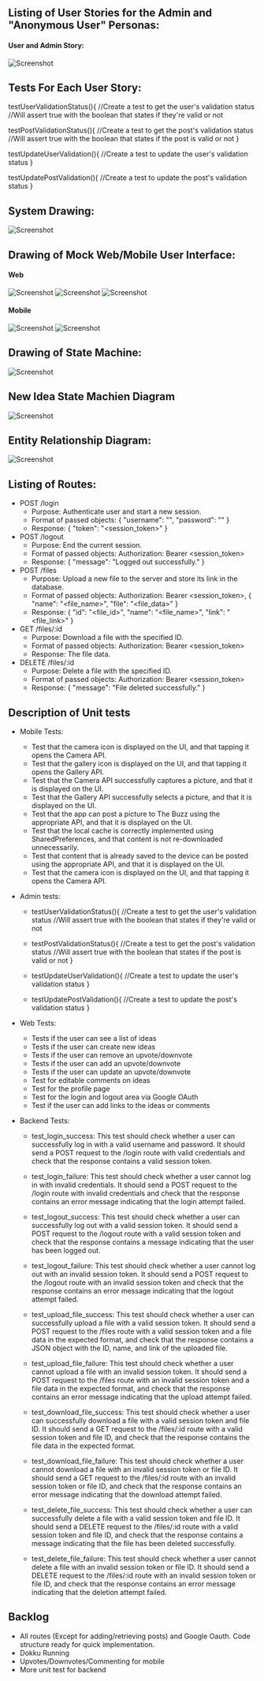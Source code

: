 ## Listing of User Stories for the Admin and "Anonymous User" Personas:    
#### User and Admin Story:
![Screenshot](UserStroyAdminStoryPhase3.png)  


## Tests For Each User Story:  
testUserValidationStatus(){
        //Create a test to get the user's validation status
        //Will assert true with the boolean that states if they're valid or not

testPostValidationStatus(){
        //Create a test to get the post's validation status
        //Will assert true with the boolean that states if the post is valid or not
    }
    
testUpdateUserValidation(){
        //Create a test to update the user's validation status
    }

testUpdatePostValidation(){
        //Create a test to update the post's validation status
    }


## System Drawing:
![Screenshot](SystemDrawing-Phase3.png)



## Drawing of Mock Web/Mobile User Interface:
#### Web
![Screenshot](WebMock2.1.jpg)
![Screenshot](WebMock2.2.jpg)
![Screenshot](WebMock3.jpg)



#### Mobile
![Screenshot](MobileMock3.1.png)
![Screenshot](MobileMock3.2.png)


## Drawing of State Machine: 
![Screenshot](StateMachine-Phase3.png)

## New Idea State Machien Diagram
![Screenshot](IdeaStateDiagramPhase3.jpg)
## Entity Relationship Diagram:  
![Screenshot](ERDPhase3new.png)  

## Listing of Routes:  
* POST /login
    * Purpose: Authenticate user and start a new session.
    * Format of passed objects: { "username": "<username>", "password": "<password>" }
    * Response: { "token": "<session_token>" }
* POST /logout
    * Purpose: End the current session.
    * Format of passed objects: Authorization: Bearer <session_token>
    * Response: { "message": "Logged out successfully." }
* POST /files
    * Purpose: Upload a new file to the server and store its link in the database.
    * Format of passed objects: Authorization: Bearer <session_token>, { "name": "<file_name>", "file": "<file_data>" }
    * Response: { "id": "<file_id>", "name": "<file_name>", "link": "<file_link>" }
* GET /files/:id
    * Purpose: Download a file with the specified ID.
    * Format of passed objects: Authorization: Bearer <session_token>
    * Response: The file data.
* DELETE /files/:id
    * Purpose: Delete a file with the specified ID.
    * Format of passed objects: Authorization: Bearer <session_token>
    * Response: { "message": "File deleted successfully." }



  

## Description of Unit tests
 
* Mobile Tests:  
    * Test that the camera icon is displayed on the UI, and that tapping it opens the Camera API.
    * Test that the gallery icon is displayed on the UI, and that tapping it opens the Gallery API.
    * Test that the Camera API successfully captures a picture, and that it is displayed on the UI.
    * Test that the Gallery API successfully selects a picture, and that it is displayed on the UI.
    * Test that the app can post a picture to The Buzz using the appropriate API, and that it is displayed on the UI.
    * Test that the local cache is correctly implemented using SharedPreferences, and that content is not re-downloaded unnecessarily.
    * Test that content that is already saved to the device can be posted using the appropriate API, and that it is displayed on the UI.
    * Test that the camera icon is displayed on the UI,
    and that tapping it opens the Camera API.

* Admin tests:  
  * testUserValidationStatus(){
        //Create a test to get the user's validation status
        //Will assert true with the boolean that states if they're valid or not

  * testPostValidationStatus(){
        //Create a test to get the post's validation status
        //Will assert true with the boolean that states if the post is valid or not
    }
    
  * testUpdateUserValidation(){
        //Create a test to update the user's validation status
    }

  * testUpdatePostValidation(){
        //Create a test to update the post's validation status
    }
* Web Tests:  
   * Tests if the user can see a list of ideas
    * Tests if the user can create new ideas
    * Tests if the user can remove an upvote/downvote
    * Tests if the user can add an upvote/downvote
    * Tests if the user can update an upvote/downvote
    * Test for editable comments on ideas
    * Test for the profile page
    * Test for the login and logout area via Google OAuth
    * Test if the user can add links to the ideas or comments
* Backend Tests:  
    * test_login_success: 
    This test should check whether a user can successfully log in with a valid username and password. 
    It should send a POST request to the /login route with valid credentials and check that the response contains a valid session token.

    * test_login_failure: 
This test should check whether a user cannot log in with invalid credentials. 
It should send a POST request to the /login route with invalid credentials and check that the response contains an error message indicating that the login attempt failed.

    * test_logout_success:
This test should check whether a user can successfully log out with a valid session token. 
It should send a POST request to the /logout route with a valid session token and check that the response contains a message indicating that the user has been logged out.

    * test_logout_failure: 
This test should check whether a user cannot log out with an invalid session token. 
It should send a POST request to the /logout route with an invalid session token and check that the response contains an error message indicating that the logout attempt failed.

    * test_upload_file_success: 
This test should check whether a user can successfully upload a file with a valid session token. 
It should send a POST request to the /files route with a valid session token and a file data in the expected format, and check that the response contains a JSON object with the ID, name, and link of the uploaded file.

    * test_upload_file_failure: 
This test should check whether a user cannot upload a file with an invalid session token. 
It should send a POST request to the /files route with an invalid session token and a file data in the expected format, and check that the response contains an error message indicating that the upload attempt failed.

    * test_download_file_success: 
This test should check whether a user can successfully download a file with a valid session token and file ID. 
It should send a GET request to the /files/:id route with a valid session token and file ID, and check that the response contains the file data in the expected format.

    * test_download_file_failure: 
This test should check whether a user cannot download a file with an invalid session token or file ID. 
It should send a GET request to the /files/:id route with an invalid session token or file ID, and check that the response contains an error message indicating that the download attempt failed.

    * test_delete_file_success: 
This test should check whether a user can successfully delete a file with a valid session token and file ID. 
It should send a DELETE request to the /files/:id route with a valid session token and file ID, and check that the response contains a message indicating that the file has been deleted successfully.

    * test_delete_file_failure: 
This test should check whether a user cannot delete a file with an invalid session token or file ID. 
It should send a DELETE request to the /files/:id route with an invalid session token or file ID, and check that the response contains an error message indicating that the deletion attempt failed.


## Backlog
* All routes (Except for adding/retrieving posts) and Google Oauth. Code structure ready for quick implementation.
* Dokku Running
* Upvotes/Downvotes/Commenting for mobile
* More unit test for backend